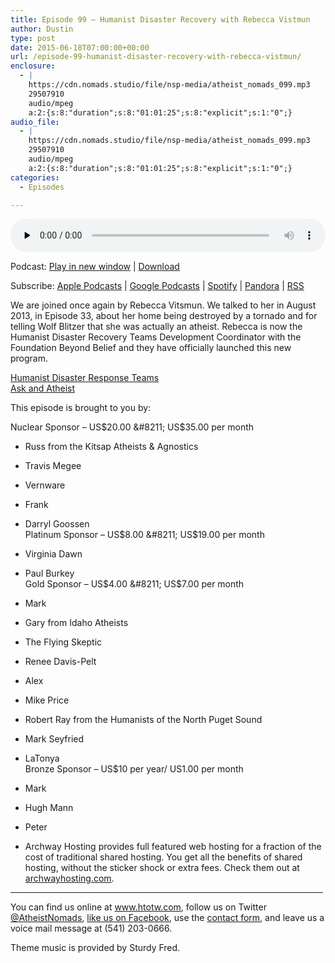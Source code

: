 ```yaml
---
title: Episode 99 – Humanist Disaster Recovery with Rebecca Vistmun
author: Dustin
type: post
date: 2015-06-18T07:00:00+00:00
url: /episode-99-humanist-disaster-recovery-with-rebecca-vistmun/
enclosure:
  - |
    https://cdn.nomads.studio/file/nsp-media/atheist_nomads_099.mp3
    29507910
    audio/mpeg
    a:2:{s:8:"duration";s:8:"01:01:25";s:8:"explicit";s:1:"0";}
audio_file:
  - |
    https://cdn.nomads.studio/file/nsp-media/atheist_nomads_099.mp3
    29507910
    audio/mpeg
    a:2:{s:8:"duration";s:8:"01:01:25";s:8:"explicit";s:1:"0";}
categories:
  - Episodes

---
```

<div itemscope itemtype="http://schema.org/AudioObject">
  <meta itemprop="name" content="Episode 99 &#8211; Humanist Disaster Recovery with Rebecca Vistmun" />
  
  <meta itemprop="uploadDate" content="2015-06-18T01:00:00-06:00" />
  
  <meta itemprop="encodingFormat" content="audio/mpeg" />
  
  <meta itemprop="duration" content="PT1H01M25S" />
  
  <meta itemprop="description" content="We are joined once again by Rebecca Vitsmun. We talked to her in August 2013, in Episode 33, about her home being destroyed by a tornado and for telling Wolf Blitzer that she was actually an atheist. Rebecca is now the Humanist Disaster Recovery Team..." />
  
  <meta itemprop="contentUrl" content="https://dts.podtrac.com/redirect.mp3/cdn.nomads.studio/file/nsp-media/atheist_nomads_099.mp3" />
  
  <meta itemprop="contentSize" content="28.1" />
  </p> 
  
  <div class="powerpress_player" id="powerpress_player_8355">
    <audio class="wp-audio-shortcode" id="audio-5138-99" preload="none" style="width: 100%;" controls="controls"><source type="audio/mpeg" src="https://dts.podtrac.com/redirect.mp3/cdn.nomads.studio/file/nsp-media/atheist_nomads_099.mp3?_=99" /><a href="https://dts.podtrac.com/redirect.mp3/cdn.nomads.studio/file/nsp-media/atheist_nomads_099.mp3">https://dts.podtrac.com/redirect.mp3/cdn.nomads.studio/file/nsp-media/atheist_nomads_099.mp3</a></audio>
  </div>
</div>

<p class="powerpress_links powerpress_links_mp3">
  Podcast: <a href="https://dts.podtrac.com/redirect.mp3/cdn.nomads.studio/file/nsp-media/atheist_nomads_099.mp3" class="powerpress_link_pinw" target="_blank" title="Play in new window" onclick="return powerpress_pinw('https://htotw.com/?powerpress_pinw=5138-podcast');" rel="nofollow">Play in new window</a> | <a href="https://dts.podtrac.com/redirect.mp3/cdn.nomads.studio/file/nsp-media/atheist_nomads_099.mp3" class="powerpress_link_d" title="Download" rel="nofollow" download="atheist_nomads_099.mp3">Download</a>
</p>

<p class="powerpress_links powerpress_subscribe_links">
  Subscribe: <a href="https://podcasts.apple.com/us/podcast/humanists-take-on-the-world/id530050098?mt=2&ls=1" class="powerpress_link_subscribe powerpress_link_subscribe_itunes" target="_blank" title="Subscribe on Apple Podcasts" rel="nofollow">Apple Podcasts</a> | <a href="https://www.google.com/podcasts?feed=aHR0cDovL2F0aGVpc3Rub21hZHMubGlic3luLmNvbS9yc3M%3D" class="powerpress_link_subscribe powerpress_link_subscribe_googleplay" target="_blank" title="Subscribe on Google Podcasts" rel="nofollow">Google Podcasts</a> | <a href="https://open.spotify.com/show/3LzK2xZGike6Tc1GEMtMbr?si=LieN9SNuTpq96smuaUsH8A" class="powerpress_link_subscribe powerpress_link_subscribe_spotify" target="_blank" title="Subscribe on Spotify" rel="nofollow">Spotify</a> | <a href="https://www.pandora.com/podcast/atheist-nomads/PC:10122?corr=62071012&part=ug" class="powerpress_link_subscribe powerpress_link_subscribe_pandora" target="_blank" title="Subscribe on Pandora" rel="nofollow">Pandora</a> | <a href="https://htotw.com/feed/podcast/" class="powerpress_link_subscribe powerpress_link_subscribe_rss" target="_blank" title="Subscribe via RSS" rel="nofollow">RSS</a>
</p>

We are joined once again by Rebecca Vitsmun. We talked to her in August 2013, in Episode 33, about her home being destroyed by a tornado and for telling Wolf Blitzer that she was actually an atheist. Rebecca is now the Humanist Disaster Recovery Teams Development Coordinator with the Foundation Beyond Belief and they have officially launched this new program.

<a href="https://foundationbeyondbelief.org/hdrteams" target="_blank" rel="noopener">Humanist Disaster Response Teams</a>  
<a href="http://askanatheist.tv" target="_blank" rel="noopener">Ask and Atheist</a>

This episode is brought to you by:

Nuclear Sponsor &#8211; US$20.00 &#8211; US$35.00 per month  
* Russ from the Kitsap Atheists & Agnostics  
* Travis Megee  
* Vernware  
* Frank  
* Darryl Goossen  
Platinum Sponsor &#8211; US$8.00 &#8211; US$19.00 per month  
* Virginia Dawn  
* Paul Burkey  
Gold Sponsor &#8211; US$4.00 &#8211; US$7.00 per month  
* Mark  
* Gary from Idaho Atheists  
* The Flying Skeptic  
* Renee Davis-Pelt  
* Alex  
* Mike Price  
* Robert Ray from the Humanists of the North Puget Sound  
* Mark Seyfried  
* LaTonya  
Bronze Sponsor &#8211; US$10 per year/ US1.00 per month  
* Mark  
* Hugh Mann  
* Peter

* Archway Hosting provides full featured web hosting for a fraction of the cost of traditional shared hosting. You get all the benefits of shared hosting, without the sticker shock or extra fees. Check them out at <a href="http://archwayhosting.com/" target="_blank" rel="noopener">archwayhosting.com</a>.

<hr width="500" />

You can find us online at <a href="https://www.htotw.com/" target="_blank" rel="noopener">www.htotw.com</a>, follow us on Twitter <a href="https://htotw.com/twitter" target="_blank" rel="noopener">@AtheistNomads</a>, <a href="https://htotw.com/facebook" target="_blank" rel="noopener">like us on Facebook</a>, use the [contact form](https://htotw.com/contact), and leave us a voice mail message at (541) 203-0666.

Theme music is provided by Sturdy Fred.